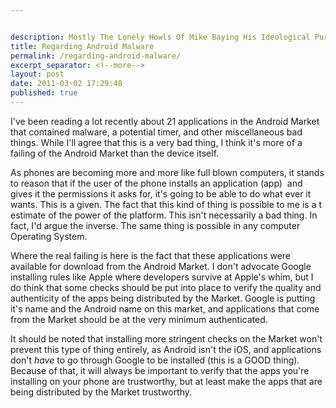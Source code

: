 ```yaml
---


description: Mostly The Lonely Howls Of Mike Baying His Ideological Purity At The Moon
title: Regarding Android Malware
permalink: /regarding-android-malware/
excerpt_separator: <!--more-->
layout: post
date: 2011-03-02 17:29:48
published: true
---
```



I've been reading a lot recently about 21 applications in the Android Market that contained malware, a potential timer, and other miscellaneous bad things. While I'll agree that this is a very bad thing, I think it's more of a failing of the Android Market than the device itself.

As phones are becoming more and more like full blown computers, it stands to reason that if the user of the phone installs an application (app)  and gives it the permissions it asks for, it's going to be able to do what ever it wants. This is a given. The fact that this kind of thing is possible to me is a t estimate of the power of the platform. This isn't necessarily a bad thing. In fact, I'd argue the inverse. The same thing is possible in any computer Operating System.

Where the real failing is here is the fact that these applications were available for download from the Android Market. I don't advocate Google installing rules like Apple where developers survive at Apple's whim, but I do think that some checks should be put into place to verify the quality and authenticity of the apps being distributed by the Market. Google is putting it's name and the Android name on this market, and applications that come from the Market should be at the very minimum authenticated.

It should be noted that installing more stringent checks on the Market won't prevent this type of thing entirely, as Android isn't the iOS, and applications don't _have_ to go through Google to be installed (this is a GOOD thing). Because of that, it will always be important to verify that the apps you're installing on your phone are trustworthy, but at least make the apps that are being distributed by the Market trustworthy.
